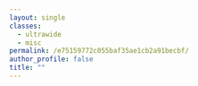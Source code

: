 ```yaml
---
layout: single
classes:
  - ultrawide
  - misc
permalink: /e75159772c055baf35ae1cb2a91becbf/
author_profile: false
title: ""
---
```



<head>
    <meta charset="UTF-8">
    <meta name="viewport" content="width=device-width, initial-scale=1.0">
    <title>Fade-In Text Line by Line</title>
    <link rel="stylesheet" href="/assets/css/fade.css">
	<script src="/assets/js/fade.js"></script>
</head>
<body>

<div id="fade-text-container">
</div>


</body>